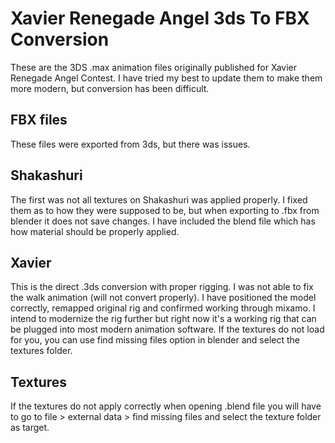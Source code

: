 # Xavier Renegade Angel 3ds To FBX Conversion

These are the 3DS .max animation files originally published for Xavier Renegade Angel Contest. I have tried my best to update them to make them more modern, but conversion has been difficult.

## FBX files

These files were exported from 3ds, but there was issues. 

## Shakashuri

The first was not all textures on Shakashuri was applied properly. I fixed them as to how they were supposed to be, but when exporting to .fbx from blender it does not save changes. I have included the blend file which has how material should be properly applied.

## Xavier

This is the direct .3ds conversion with proper rigging. I was not able to fix the walk animation (will not convert properly). I have positioned the model correctly, remapped original rig and confirmed working through mixamo. I intend to modernize the rig further but right now it's a working rig that can be plugged into most modern animation software. If the textures do not load for you, you can use find missing files option in blender and select the textures folder.

## Textures

If the textures do not apply correctly when opening .blend file you will have to go to file > external data > find missing files and select the texture folder as target.
